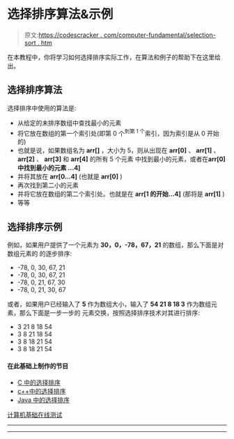 # 选择排序算法&示例

> 原文:[https://codescracker . com/computer-fundamental/selection-sort . htm](https://codescracker.com/computer-fundamental/selection-sort.htm)

在本教程中，你将学习如何选择排序实际工作，在算法和例子的帮助下在这里给出。

## 选择排序算法

选择排序中使用的算法是:

*   从给定的未排序数组中查找最小的元素
*   将它放在数组的第一个索引处(即第 0 个<sup>到第 1 个</sup>索引，因为索引是从 0 开始的)
*   也就是说，如果数组名为 **arr[]** ，大小为 5，则从出现在 **arr[0]** 、 **arr[1]** 、 **arr[2]** 、 **arr[3]** 和 **arr[4]** 的所有 5 个元素 中找到最小的元素，或者在**arr[0]中找到最小的元素 ...4]**
*   并将其放在 **arr[0...4]** (也就是 **arr[0]** )
*   再次找到第二小的元素
*   并将它放在数组的第二个索引处。也就是在 **arr[1 的开始...4]** (那将是 **arr[1]** )
*   等等

## 选择排序示例

例如，如果用户提供了一个元素为 **30，0，-78，67，21** 的数组，那么下面是对数组元素的 的逐步排序:

*   -78, 0, 30, 67, 21
*   -78, 0, 30, 67, 21
*   -78, 0, 21, 67, 30
*   -78, 0, 21, 30, 67

或者，如果用户已经输入了 **5** 作为数组大小，输入了 **54 21 8 18 3** 作为数组元素，那么下面是一步一步的 元素交换，按照选择排序技术对其进行排序:

*   3 21 8 18 54
*   3 8 21 18 54
*   3 8 18 21 54
*   3 8 18 21 54

#### 在此基础上制作的节目

*   [C 中的选择排序](/c/program/c-program-selection-sort.htm)
*   [c++中的选择排序](/cpp/program/cpp-program-selection-sort.htm)
*   [Java 中的选择排序](/java/program/java-program-selection-sort.htm)

[计算机基础在线测试](/exam/showtest.php?subid=14)

* * *

* * *
